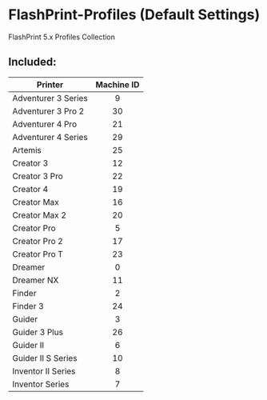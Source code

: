 # FlashPrint-Profiles (Default Settings)

FlashPrint 5.x Profiles Collection

## Included:

| Printer | Machine ID |
| ------- | :--------: |
| Adventurer 3 Series | 9 |
| Adventurer 3 Pro 2 | 30 |
| Adventurer 4 Pro | 21 |
| Adventurer 4 Series | 29 |
| Artemis | 25 |
| Creator 3 | 12 |
| Creator 3 Pro | 22 |
| Creator 4 | 19 |
| Creator Max | 16 |
| Creator Max 2 | 20 |
| Creator Pro | 5 |
| Creator Pro 2 | 17 |
| Creator Pro T | 23 |
| Dreamer | 0 |
| Dreamer NX | 11 |
| Finder | 2 |
| Finder 3 | 24 |
| Guider | 3 |
| Guider 3 Plus | 26 |
| Guider II | 6 |
| Guider II S Series | 10 |
| Inventor II Series | 8 |
| Inventor Series | 7 |

